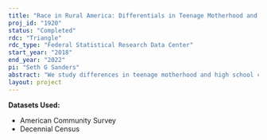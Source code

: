 ```yaml
---
title: "Race in Rural America: Differentials in Teenage Motherhood and High School Completion"
proj_id: "1920"
status: "Completed"
rdc: "Triangle"
rdc_type: "Federal Statistical Research Data Center"
start_year: "2018"
end_year: "2022"
pi: "Seth G Sanders"
abstract: "We study differences in teenage motherhood and high school completion between races, and in particular how such differences relate to differences in housing. This research uses a combination of restricted-access data from the American Community Survey and Decennial Census, plus public data on household assets from corresponding years of the Federal Reserve’s Survey of Consumer Finances, to investigate omitted variable bias in the relationship between race, teenage motherhood, and high school completion. Our previous work indicates that among mobile home residents (a population group that on average has relatively few financial assets), rates of teenage motherhood and high school completion are similar between Blacks and Whites. The restricted-access data allow us to disentangle wealth effects from social interaction effects via fixed effect control variables created at the tract-level to (approximately) group mobile home residents into mobile home parks. In so doing, we test the hypothesis that omitted variable bias drives the correlation between race, teenage motherhood, and high school completion."
layout: project
---
```


**Datasets Used:**

  - American Community Survey 
  - Decennial Census 

